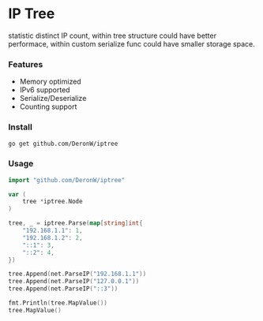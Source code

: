 # IP Tree

statistic distinct IP count, within tree structure could have better performace, within custom serialize func could have smaller storage space.

### Features

- Memory optimized
- IPv6 supported
- Serialize/Deserialize
- Counting support

### Install

```sh
go get github.com/DeronW/iptree
```

### Usage

```go
import "github.com/DeronW/iptree"

var (
    tree *iptree.Node
)

tree, _ = iptree.Parse(map[string]int{
    "192.168.1.1": 1,
    "192.168.1.2": 2,
    "::1": 3,
    "::2": 4,
})

tree.Append(net.ParseIP("192.168.1.1"))
tree.Append(net.ParseIP("127.0.0.1"))
tree.Append(net.ParseIP("::3"))

fmt.Println(tree.MapValue())
tree.MapValue()

```
